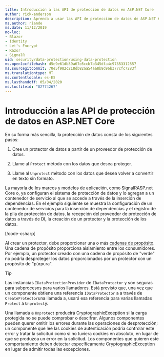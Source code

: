 ```yaml
---
title: Introducción a las API de protección de datos en ASP.NET Core
author: rick-anderson
description: Aprenda a usar las API de protección de datos de ASP.NET Core para proteger y desproteger los datos de una aplicación.
ms.author: riande
ms.date: 11/12/2019
no-loc:
- Blazor
- Identity
- Let's Encrypt
- Razor
- SignalR
uid: security/data-protection/using-data-protection
ms.openlocfilehash: d5e9e61db39a67e8ccb7b345dfa4c97353312857
ms.sourcegitcommit: 70e5f982c218db82aa54aa8b8d96b377cfc7283f
ms.translationtype: MT
ms.contentlocale: es-ES
ms.lasthandoff: 05/04/2020
ms.locfileid: "82774267"
---
```

# <a name="get-started-with-the-data-protection-apis-in-aspnet-core"></a>Introducción a las API de protección de datos en ASP.NET Core

<a name="security-data-protection-getting-started"></a>

En su forma más sencilla, la protección de datos consta de los siguientes pasos:

1. Cree un protector de datos a partir de un proveedor de protección de datos.

2. Llame al `Protect` método con los datos que desea proteger.

3. Llame al `Unprotect` método con los datos que desea volver a convertir en texto sin formato.

La mayoría de los marcos y modelos de aplicación, como SignalRASP.net Core o, ya configuran el sistema de protección de datos y lo agregan a un contenedor de servicio al que se accede a través de la inserción de dependencias. En el ejemplo siguiente se muestra la configuración de un contenedor de servicios para la inserción de dependencias y el registro de la pila de protección de datos, la recepción del proveedor de protección de datos a través de DI, la creación de un protector y la protección de los datos.

[!code-csharp[](../../security/data-protection/using-data-protection/samples/protectunprotect.cs?highlight=26,34,35,36,37,38,39,40)]

Al crear un protector, debe proporcionar una o más [cadenas de propósito](xref:security/data-protection/consumer-apis/purpose-strings). Una cadena de propósito proporciona aislamiento entre los consumidores. Por ejemplo, un protector creado con una cadena de propósito de "verde" no podría desproteger los datos proporcionados por un protector con un propósito de "púrpura".

>[!TIP]
> Las instancias `IDataProtectionProvider` de `IDataProtector` y son seguras para subprocesos para varios llamadores. Está previsto que, una vez que un componente obtiene una referencia `IDataProtector` a a través de `CreateProtector`una llamada a, usará esa referencia para varias llamadas `Protect` a `Unprotect`y.
>
>Una llamada a `Unprotect` producirá CryptographicException si la carga protegida no se puede comprobar o descifrar. Algunos componentes pueden querer omitir los errores durante las operaciones de desprotección; un componente que lee las cookies de autenticación podría controlar este error y tratar la solicitud como si no tuviera cookies en absoluto, en lugar de que se produzca un error en la solicitud. Los componentes que quieren este comportamiento deben detectar específicamente CryptographicException en lugar de admitir todas las excepciones.
